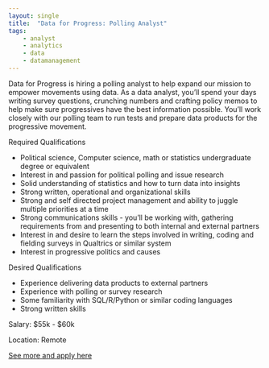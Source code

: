 ```yaml
---
layout: single
title:  "Data for Progress: Polling Analyst"
tags: 
    - analyst
    - analytics
    - data
    - datamanagement
---
```

Data for Progress is hiring a polling analyst to help expand our mission to empower movements using data. As a data analyst, you’ll spend your days writing survey questions, crunching numbers and crafting policy memos to help make sure progressives have the best information possible. You’ll work closely with our polling team  to run tests and prepare data products for the progressive movement.

Required Qualifications
* Political science, Computer science, math or statistics undergraduate degree or equivalent
* Interest in and passion for political polling and issue research
* Solid understanding of statistics and how to turn data into insights
* Strong written, operational and organizational skills 
* Strong and self directed project management and ability to juggle multiple priorities at a time
* Strong communications skills - you’ll be working with, gathering requirements from and presenting to both internal and external partners
* Interest in and desire to learn the steps involved in writing, coding and fielding surveys in Qualtrics or similar system
* Interest in progressive politics and causes

Desired Qualifications
* Experience delivering data products to external partners
* Experience with polling or survey research
* Some familiarity with SQL/R/Python or similar coding languages
* Strong written skills

Salary: $55k - $60k

Location: Remote


[See more and apply here](https://www.dataforprogress.org/jobs-polling-analyst)
